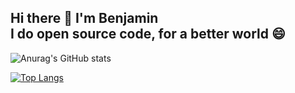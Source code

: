 <p align="center"><h2>Hi there 👋 I'm Benjamin<br/>I do open source code, for a better world 😄</h2></p>

![Anurag's GitHub stats](https://github-readme-stats.vercel.app/api?username=baimard&show_icons=true)


[![Top Langs](https://github-readme-stats.vercel.app/api/top-langs/?username=baimard&layout=compact)](https://github.com/anuraghazra/github-readme-stats)
<!--
**baimard/baimard** is a ✨ _special_ ✨ repository because its `README.md` (this file) appears on your GitHub profile.

Here are some ideas to get you started:

- 🔭 I’m currently working on ...
- 🌱 I’m currently learning ...
- 👯 I’m looking to collaborate on ...
- 🤔 I’m looking for help with ...
- 💬 Ask me about ...
- 📫 How to reach me: ...
- 😄 Pronouns: ...
- ⚡ Fun fact: ...
-->
